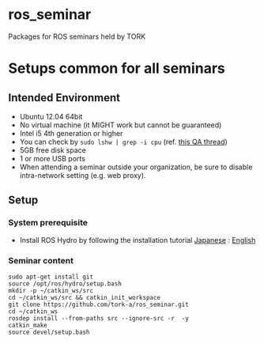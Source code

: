 # ros_seminar

Packages for ROS seminars held by TORK

# Setups common for all seminars

## Intended Environment

- Ubuntu 12.04 64bit
- No virtual machine (it MIGHT work but cannot be guaranteed)
- Intel i5 4th generation or higher
 - You can check by `sudo lshw | grep -i cpu` (ref. [this QA thread](http://askubuntu.com/a/26397/24203))
- 5GB free disk space
- 1 or more USB ports
- When attending a seminar outside your organization, be sure to disable intra-network setting (e.g. web proxy).

## Setup

### System prerequisite 

- Install ROS Hydro by following the installation tutorial [Japanese](http://wiki.ros.org/ja/hydro/Installation/Ubuntu) : [English](http://wiki.ros.org/hydro/Installation/Ubuntu)

### Seminar content
```
sudo apt-get install git
source /opt/ros/hydro/setup.bash
mkdir -p ~/catkin_ws/src
cd ~/catkin_ws/src && catkin_init_workspace
git clone https://github.com/tork-a/ros_seminar.git
cd ~/catkin_ws
rosdep install --from-paths src --ignore-src -r  -y
catkin_make
source devel/setup.bash
```

